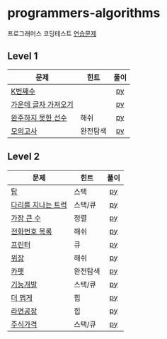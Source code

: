 # programmers-algorithms

프로그래머스 코딩테스트 [연습문제](https://programmers.co.kr/learn/challenges)

## Level 1
| 문제 | 힌트 | 풀이 |  
| ------------- | ------------- |:-------------:|
| [K번째수](https://programmers.co.kr/learn/courses/30/lessons/42748) |  | [py](LV1/K번째수.py) |
| [가운데 글자 가져오기](https://programmers.co.kr/learn/courses/30/lessons/12903) |  | [py](LV1/가운데_글자_가져오기.py) |
| [완주하지 못한 선수](https://programmers.co.kr/learn/courses/30/lessons/42576?language=python3) | 해쉬 | [py](LV1/완주하지_못한_선수.py) |
| [모의고사](https://programmers.co.kr/learn/courses/30/lessons/12903) | 완전탐색 | [py](LV1/모의고사.py) |

## Level 2
| 문제 | 힌트 | 풀이 |  
| ------------- | ------------- |:-------------:|
| [탑](https://programmers.co.kr/learn/courses/30/lessons/42588) | 스택 | [py](LV2/탑.py) |
| [다리를 지나는 트럭](https://programmers.co.kr/learn/courses/30/lessons/42583) | 스택/큐 | [py](LV2/다리를_지나는_트럭.py ) |
| [가장 큰 수](https://programmers.co.kr/learn/courses/30/lessons/42746) | 정렬 | [py](LV2/가장_큰_수.py ) |
| [전화번호 목록](https://programmers.co.kr/learn/courses/30/lessons/42577) | 해쉬 | [py](LV2/전화번호_목록.py ) |
| [프린터](https://programmers.co.kr/learn/courses/30/lessons/42587) | 큐 | [py](LV2/프린터.py ) |
| [위장](https://programmers.co.kr/learn/courses/30/lessons/42578) | 해쉬 | [py](LV2/위장.py ) |
| [카펫](https://programmers.co.kr/learn/courses/30/lessons/42842) | 완전탐색 | [py](LV2/위장.py ) |
| [기능개발](https://programmers.co.kr/learn/courses/30/lessons/42586) | 스택/큐 | [py](LV2/위장.py ) |
| [더 맵게](https://programmers.co.kr/learn/courses/30/lessons/42626) | 힙 | [py](LV2/더_맵게.py ) |
| [라면공장](https://programmers.co.kr/learn/courses/30/lessons/42629) | 힙 | [py](LV2/라면공장.py ) |
| [주식가격](https://programmers.co.kr/learn/courses/30/lessons/42584) | 스택/큐 | [py](LV2/주식가격.py ) |
